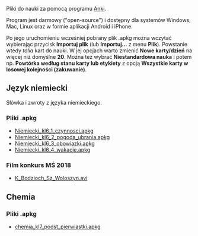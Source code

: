 Pliki do nauki  za pomocą programu [Anki](https://apps.ankiweb.net).

Program jest darmowy ("open-source") i dostępny dla systemów Windows, Mac, Linux oraz w formie aplikacji Android i iPhone.

Po jego uruchomieniu wcześniej pobrany plik .apkg można wczytać wybierając przycisk **Importuj plik** (lub **Importuj...** z menu **Plik**). Powstanie wtedy *talia* kart do nauki. W jej opcjach warto zmienić **Nowe karty/dzień** na więcej niż domyślne **20**. Można też wybrać **Niestandardowa nauka** i potem np. **Powtórka według stanu karty lub etykiety** z opcją **Wszystkie karty w losowej kolejności (zakuwanie)**.


## Język niemiecki
Słówka i zwroty z języka niemieckiego.

### Pliki .apkg

- [Niemiecki_kl6_1_czynnosci.apkg](https://github.com/szymon06/sp4/raw/master/Niemiecki_kl6_1_czynnosci.apkg)
-	[Niemiecki_kl6_2_pogoda_ubrania.apkg](https://github.com/szymon06/sp4/raw/master/Niemiecki_kl6_2_pogoda_ubrania.apkg)
- [Niemiecki_kl6_3_obowiazki.apkg](https://github.com/szymon06/sp4/raw/master/Niemiecki_kl6_3_obowiazki.apkg)
- [Niemiecki_kl6_4_wakacje.apkg](https://github.com/szymon06/sp4/raw/master/Niemiecki_kl6_4_wakacje.apkg)

### Film konkurs MŚ 2018
- [K_Bodzioch_Sz_Woloszyn.avi](https://github.com/szymon06/sp4/raw/master/K_Bodzioch_Sz_Woloszyn.avi)


## Chemia

### Pliki .apkg

- [chemia_kl7_podst_pierwiastki.apkg](https://github.com/szymon06/sp4/raw/master/chemia_kl7_podst_pierwiastki.apkg)
